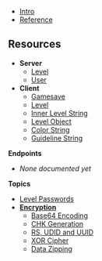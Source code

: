 <!-- docs/_sidebar.md -->

- [Intro](/)
- [Reference](/reference.md)

**Resources**
-----

- **Server**
  - [Level](/resources/server/level.md)
  - [User](/resources/server/user.md)
- **Client**
  - [Gamesave](/resources/client/gamesave.md)
  - [Level](/resources/client/level.md)
  - [Inner Level String](/resources/client/inner-level-string.md)
  - [Level Object](/resources/client/level-object.md)
  - [Color String](/resources/client/color-string.md)
  - [Guideline String](/resources/client/guideline-string.md)

**Endpoints**
- *None documented yet*

**Topics**
- [Level Passwords](/topics/level_passwords.md)
- **[Encryption](/topics/encryption/main.md)**
  - [Base64 Encoding](topics/encryption/base64.md)
  - [CHK Generation](topics/encryption/chk.md)
  - [RS, UDID and UUID](topics/encryption/id.md)
  - [XOR Cipher](topics/encryption/xor.md)
  - [Data Zipping](topics/encryption/zip.md)
